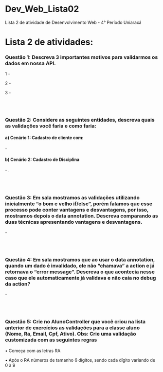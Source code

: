 # Dev_Web_Lista02
Lista 2 de atividade de Desenvolvimento Web - 4° Período Uniaraxá

<div>
    <h1>Lista 2 de atividades:</h1>
    <h3>Questão 1: Descreva 3 importantes motivos para validarmos os dados em nossa API.</h3>
      <p>1 - </p>
      <p>2 - </p>  
	  <p>3 - </p> 
  <br>
  <br>
    <h3>Questão 2: Considere as seguintes entidades, descreva quais as validações você faria e como faria:</h3>
      <h4>a)	Cenário 1: Cadastro de cliente com: </h4>
        <p>- </p>
      <h4>b)	Cenário 2: Cadastro de Disciplina</h4>
        <p>- .</p>
  <br>
  <br>
    <h3>Questão 3: Em sala mostramos as validações utilizando inicialmente “o bom e velho if/else”, porém falamos que esse processo pode conter vantagens e desvantagens, por isso, mostramos depois o data annotation. Descreva comparando as duas técnicas apresentando vantagens e desvantagens.</h3>
      <p>-  </p>
  <br>
  <br>
    <h3>Questão 4: Em sala mostramos que ao usar o data annotation, quando um dado é invalidado, ele não “chamava” a action e já retornava o “error message”. Descreva o que acontecia nesse caso que ele automaticamente já validava e não caia no debug da action?</h3>
      <p>- </p>
  <br>
  <br>
    <h3>Questão 5: Crie no AlunoController que você criou na lista anterior de exercícios as validações para a classe aluno (Nome, Ra, Email, Cpf, Ativo).
Obs: Crie uma validação customizada com as seguintes regras
</h3>
      <p>•	Começa com as letras RA</p>
      <p>•	Após o RA números de tamanho 6 dígitos, sendo cada dígito variando de 0 à 9</p>
</div>
